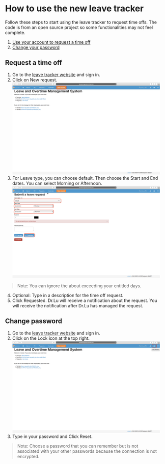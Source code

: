 # How to use the new leave tracker
Follow these steps to start using the leave tracker to request time offs. The code is from an open source project so some functionalities may not feel complete. 
 1. [Use your account to request a time off](#Request)
 2. [Change your password](#Pass) 

## <a name="Request"></a> Request a time off

 1. Go to the [leave tracker website](http://leavemanager.altumview.com/jorani) and sign in.
 2. Click on New request. ![5](img/5.png)
 3. For Leave type, you can choose default. Then choose the Start and End dates. You can select Morning or Afternoon.
![6](img/6.png)
> Note: You can ignore the about exceeding your entitled days.
 4. Optional: Type in a description for the time off request.
 5. Click Requested. Dr.Lu will receive a notification about the request. You will receive the notification after Dr.Lu has managed the request.
 
## <a name="Pass"></a> Change password
 1. Go to the [leave tracker website](http://leavemanager.altumview.com/jorani) and sign in.
 2. Click on the Lock icon at the top right. ![7](img/7.png)
 3. Type in your password and Click Reset.
> Note: Choose a password that you can remember but is not associated with your other passwords because the connection is not encrypted. 

<!--stackedit_data:
eyJoaXN0b3J5IjpbLTEwNzk1NjcyNjEsLTE3NjQxODQwNTUsLT
k4MTQ0MDIzMiwxNjE1MTE1NjQsMTQ2Mzc1MDY5Miw3NTU3Mjcw
ODYsLTEwNTIyMDQ5NDAsMTg0NzM2NjYyNCwxNTk0OTQ2MTg0LC
02MDM4NzMxMCwtMTEyMjU3MzMxNiw1MjU4NjY2MTYsLTUzMTYx
NTI4MywtNTEwOTQ0MjY0LC0xNTk5OTE2MDIxLDg2OTMyMzI0Nl
19
-->